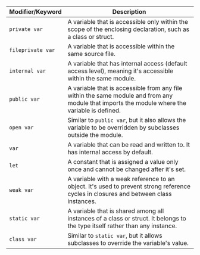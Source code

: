 | Modifier/Keyword | Description                                                                                                                               |
|------------------|-------------------------------------------------------------------------------------------------------------------------------------------|
| `private var`    | A variable that is accessible only within the scope of the enclosing declaration, such as a class or struct.                              |
| `fileprivate var`| A variable that is accessible within the same source file.                                                                                |
| `internal var`   | A variable that has internal access (default access level), meaning it's accessible within the same module.                               |
| `public var`     | A variable that is accessible from any file within the same module and from any module that imports the module where the variable is defined. |
| `open var`       | Similar to `public var`, but it also allows the variable to be overridden by subclasses outside the module.                              |
| `var`            | A variable that can be read and written to. It has internal access by default.                                                            |
| `let`            | A constant that is assigned a value only once and cannot be changed after it's set.                                                       |
| `weak var`       | A variable with a weak reference to an object. It's used to prevent strong reference cycles in closures and between class instances.     |
| `static var`     | A variable that is shared among all instances of a class or struct. It belongs to the type itself rather than any instance.               |
| `class var`      | Similar to `static var`, but it allows subclasses to override the variable's value.                                                      |
